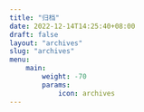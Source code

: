 ```yaml
---
title: "归档"
date: 2022-12-14T14:25:40+08:00
draft: false
layout: "archives"
slug: "archives"
menu:
    main:
        weight: -70
        params:
            icon: archives
---
```


